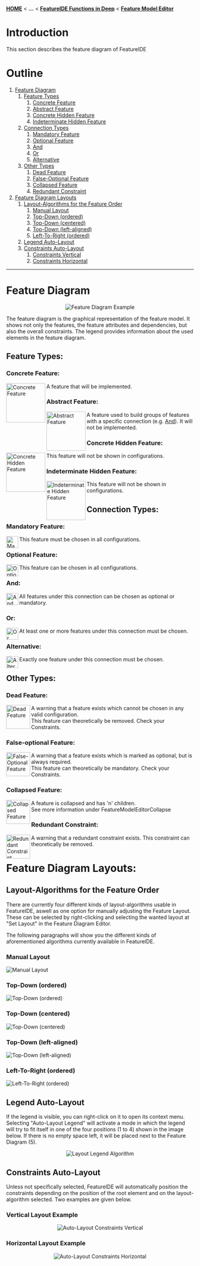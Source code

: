 <!-- Breadcrumb -->
[**HOME**](https://github.com/FeatureIDE/FeatureIDE/wiki) < **...** < [**FeatureIDE Functions in Deep**](https://github.com/FeatureIDE/FeatureIDE/wiki/FeatureIDE-Functions-in-Deep) < [**Feature Model Editor**](https://github.com/FeatureIDE/FeatureIDE/wiki/Feature-Model-Editor)

<!-- Introduction -->
# Introduction
This section describes the feature diagram of FeatureIDE

<!-- Outline -->
# Outline
1. [Feature Diagram]
    1. [Feature Types]
        1. [Concrete Feature] 
        2. [Abstract Feature]
        3. [Concrete Hidden Feature]  
        4. [Indeterminate Hidden Feature]
    2. [Connection Types]
        1. [Mandatory Feature] 
        2. [Optional Feature] 
        3. [And]
        4. [Or]
        5. [Alternative]  
    3. [Other Types]
        1. [Dead Feature]
        2. [False-Optional Feature]
        3. [Collapsed Feature]
        4. [Redundant Constraint]
2. [Feature Diagram Layouts]
	1. [Layout-Algorithms for the Feature Order]
		1. [Manual Layout]
		2. [Top-Down (ordered)]
		3. [Top-Down (centered)]
		4. [Top-Down (left-aligned)] 
		5. [Left-To-Right (ordered)] 
	2. [Legend Auto-Layout]
	3. [Constraints Auto-Layout] 
		1. [Constraints Vertical]
		2. [Constraints Horizontal]


***

<!-- Content -->
# Feature Diagram

<p align="center">
<img alt="Feature Diagram Example" src="https://github.com/FeatureIDE/FeatureIDE/wiki/Assets/FeatureModelEditor/FeatureDiagram/FeatureDiagram.png">
</p>
The feature diagram is the graphical representation of the feature model.
It shows not only the features, the feature attributes and dependencies, but also the overall constraints.
The legend provides information about the used elements in the feature diagram.

## Feature Types:

### Concrete Feature:
<img width="105px" align="left" alt="Concrete Feature" src="https://github.com/FeatureIDE/FeatureIDE/wiki/Assets/FeatureModelEditor/FeatureDiagram/Concrete.png">

A feature that will be implemented.

### Abstract Feature:
<img width="105px" align="left" alt="Abstract Feature" src="https://github.com/FeatureIDE/FeatureIDE/wiki/Assets/FeatureModelEditor/FeatureDiagram/Abstract.png">

A feature used to build groups of features with a specific connection (e.g. [And]). It will not be implemented.

### Concrete Hidden Feature:
<img width="105px" align="left" alt="Concrete Hidden Feature" src="https://github.com/FeatureIDE/FeatureIDE/wiki/Assets/FeatureModelEditor/FeatureDiagram/ConcreteHidden.png">

This feature will not be shown in configurations.

### Indeterminate Hidden Feature:
<img width="105px" align="left" alt="Indeterminate Hidden Feature" src="https://github.com/Henningson/FeatureIDETeam2/wiki/Assets/FeatureModelEditor/FeatureDiagram/IndeterminateHidden.png">
This feature will not be shown in configurations.


## Connection Types:

### Mandatory Feature:
<img width="32px" align="left" alt="Mandatory Feature" src="https://github.com/Henningson/FeatureIDETeam2/wiki/Assets/FeatureModelEditor/FeatureDiagram/Mandatory.png">

This feature must be chosen in all configurations.

### Optional Feature:
<img width="32px" align="left" alt="Optional Feature" src="https://github.com/Henningson/FeatureIDETeam2/wiki/Assets/FeatureModelEditor/FeatureDiagram/Optional.png">

This feature can be chosen in all configurations.

### And:
<img width="32px" align="left" alt="And" src="https://github.com/FeatureIDE/FeatureIDE/wiki/Assets/FeatureModelEditor/FeatureDiagram/And.png">

All features under this connection can be chosen as optional or mandatory.

### Or:

<img width="32px" align="left" alt="Or" src="https://github.com/FeatureIDE/FeatureIDE/wiki/Assets/FeatureModelEditor/FeatureDiagram/Or.png">

At least one or more features under this connection must be chosen.

### Alternative:

<img width="32px" align="left" alt="Alternative" src="https://github.com/FeatureIDE/FeatureIDE/wiki/Assets/FeatureModelEditor/FeatureDiagram/Alternative.png">

Exactly one feature under this connection must be chosen.

## Other Types:

### Dead Feature:

<img width="64px" align="left" alt="Dead Feature" src="https://github.com/FeatureIDE/FeatureIDE/wiki/Assets/FeatureModelEditor/FeatureDiagram/DeadFeature.png">

A warning that a feature exists which cannot be chosen in any valid configuration.  
This feature can theoretically be removed. Check your Constraints.  

### False-optional Feature:

<img width="64px" align="left" alt="False-Optional Feature" src="https://github.com/FeatureIDE/FeatureIDE/wiki/Assets/FeatureModelEditor/FeatureDiagram/FalseOptionalFeature.png">

A warning that a feature exists which is marked as optional, but is always required.  
This feature can theoretically be mandatory. Check your Constraints.  

### Collapsed Feature:

<img width="64px" align="left" alt="Collapsed Feature" src="https://github.com/Henningson/FeatureIDETeam2/wiki/Assets/FeatureModelEditor/FeatureDiagram/CollapsedFeature.png">

A feature is collapsed and has 'n' children.  
See more information under FeatureModelEditorCollapse  

### Redundant Constraint:

<img width="64px" align="left" alt="Redundant Constraint" src="https://github.com/FeatureIDE/FeatureIDE/wiki/Assets/FeatureModelEditor/FeatureDiagram/RedundantConstraint.png">

A warning that a redundant constraint exists.
This constraint can theoretically be removed.  

# Feature Diagram Layouts:

## Layout-Algorithms for the Feature Order

There are currently four different kinds of layout-algorithms usable in FeatureIDE, aswell as one option for manually adjusting the Feature Layout. These can be selected by right-clicking and selecting the wanted layout at "Set Layout" in the Feature Diagram Editor.

The following paragraphs will show you the different kinds of aforementioned algorithms currently available in FeatureIDE.

### Manual Layout

<img alt="Manual Layout" src="https://github.com/Henningson/FeatureIDETeam2/wiki/Assets/FeatureModelEditor/FeatureDiagram/Layout/Manual.png">

### Top-Down (ordered)

<img alt="Top-Down (ordered)" src="https://github.com/Henningson/FeatureIDETeam2/wiki/Assets/FeatureModelEditor/FeatureDiagram/Layout/TopDownOrdered.png">

### Top-Down (centered)

<img alt="Top-Down (centered)" src="https://github.com/Henningson/FeatureIDETeam2/wiki/Assets/FeatureModelEditor/FeatureDiagram/Layout/TopDownCentered.png">

### Top-Down (left-aligned)

<img alt="Top-Down (left-aligned)" src="https://github.com/Henningson/FeatureIDETeam2/wiki/Assets/FeatureModelEditor/FeatureDiagram/Layout/TopDownLeftAligned.png">

### Left-To-Right (ordered)

<img alt="Left-To-Right (ordered)" src="https://github.com/Henningson/FeatureIDETeam2/wiki/Assets/FeatureModelEditor/FeatureDiagram/Layout/LeftToRightOrdered.png">

## Legend Auto-Layout

If the legend is visible, you can right-click on it to open its context menu. Selecting "Auto-Layout Legend" will activate a mode in which the legend will try to fit itself in one of the four positions (1 to 4) shown in the image below. If there is no empty space left, it will be placed next to the Feature Diagram (5).

<p align="center">
<img alt="Layout Legend Algorithm" src="https://github.com/Henningson/FeatureIDETeam2/wiki/Assets/FeatureModelEditor/FeatureDiagram/Layout/LayoutLegendAlgorithm.png">
</p>

## Constraints Auto-Layout

Unless not specifically selected, FeatureIDE will automatically position the constraints depending on the position of the root element and on the layout-algorithm selected. Two examples are given below.

### Vertical Layout Example
<p align="center">
<img alt="Auto-Layout Constraints Vertical" src="https://github.com/Henningson/FeatureIDETeam2/wiki/Assets/FeatureModelEditor/FeatureDiagram/Layout/AutoLayoutConstraintsVertical.png">
</p>

### Horizontal Layout Example
<p align="center">
<img alt="Auto-Layout Constraints Horizontal" src="https://github.com/Henningson/FeatureIDETeam2/wiki/Assets/FeatureModelEditor/FeatureDiagram/Layout/AutoLayoutConstraintsHorizontal.png">
</p>


[Feature Diagram]: https://github.com/Henningson/FeatureIDETeam2/wiki/Feature-Diagram#feature-diagram
[Feature Types]: https://github.com/Henningson/FeatureIDETeam2/wiki/Feature-Diagram#feature-types
[Concrete Feature]: https://github.com/Henningson/FeatureIDETeam2/wiki/Feature-Diagram#concrete-feature
[Abstract Feature]: https://github.com/Henningson/FeatureIDETeam2/wiki/Feature-Diagram#abstract-feature
[Concrete Hidden Feature]: https://github.com/Henningson/FeatureIDETeam2/wiki/Feature-Diagram#concrete-hidden-feature
[Indeterminate Hidden Feature]: https://github.com/Henningson/FeatureIDETeam2/wiki/Feature-Diagram#indeterminate-hidden-feature
[Connection Types]: https://github.com/Henningson/FeatureIDETeam2/wiki/Feature-Diagram#connection-types
[Mandatory Feature]: https://github.com/Henningson/FeatureIDETeam2/wiki/Feature-Diagram#mandatory-feature
[Optional Feature]: https://github.com/Henningson/FeatureIDETeam2/wiki/Feature-Diagram#optional-feature 
[And]: https://github.com/Henningson/FeatureIDETeam2/wiki/Feature-Diagram#and
[Or]: https://github.com/Henningson/FeatureIDETeam2/wiki/Feature-Diagram#or
[Alternative]: https://github.com/Henningson/FeatureIDETeam2/wiki/Feature-Diagram#alternative 
[Other Types]: https://github.com/Henningson/FeatureIDETeam2/wiki/Feature-Diagram#other-types
[Dead Feature]: https://github.com/Henningson/FeatureIDETeam2/wiki/Feature-Diagram#dead-feature
[False-Optional Feature]: https://github.com/Henningson/FeatureIDETeam2/wiki/Feature-Diagram#false-optional-feature
[Collapsed Feature]: https://github.com/Henningson/FeatureIDETeam2/wiki/Feature-Diagram#collapsed-feature
[Redundant Constraint]: https://github.com/Henningson/FeatureIDETeam2/wiki/Feature-Diagram#redundant-constraint
[Feature Diagram Layouts]: https://github.com/Henningson/FeatureIDETeam2/wiki/Feature-Diagram#feature-diagram-layouts
[Layout-Algorithms for the Feature Order]: https://github.com/Henningson/FeatureIDETeam2/wiki/Feature-Diagram#layout-algorithms-for-the-feature-order
[Manual Layout]: https://github.com/Henningson/FeatureIDETeam2/wiki/Feature-Diagram#manual-layout
[Top-Down (ordered)]: https://github.com/Henningson/FeatureIDETeam2/wiki/Feature-Diagram#top-down-ordered
[Top-Down (centered)]: https://github.com/Henningson/FeatureIDETeam2/wiki/Feature-Diagram#top-down-centered
[Top-Down (left-aligned)]: https://github.com/Henningson/FeatureIDETeam2/wiki/Feature-Diagram#top-down-left-aligned
[Left-To-Right (ordered)]: https://github.com/Henningson/FeatureIDETeam2/wiki/Feature-Diagram#left-to-right-ordered
[Legend Auto-Layout]: https://github.com/Henningson/FeatureIDETeam2/wiki/Feature-Diagram#legend-auto-layout
[Constraints Auto-Layout]: https://github.com/Henningson/FeatureIDETeam2/wiki/Feature-Diagram#constraints-auto-layout
[Constraints Vertical]: https://github.com/Henningson/FeatureIDETeam2/wiki/Feature-Diagram#vertical-layout-example
[Constraints Horizontal]: https://github.com/Henningson/FeatureIDETeam2/wiki/Feature-Diagram#horizontal-layout-example

